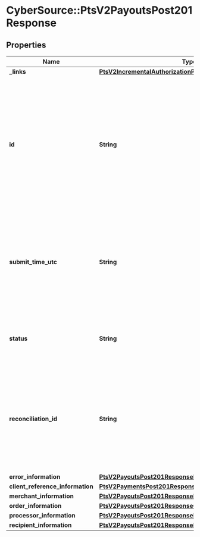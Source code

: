 # CyberSource::PtsV2PayoutsPost201Response

## Properties
Name | Type | Description | Notes
------------ | ------------- | ------------- | -------------
**_links** | [**PtsV2IncrementalAuthorizationPatch201ResponseLinks**](PtsV2IncrementalAuthorizationPatch201ResponseLinks.md) |  | [optional] 
**id** | **String** | An unique identification number assigned by CyberSource to identify the submitted request. It is also appended to the endpoint of the resource.  On incremental authorizations, this value with be the same as the identification number returned in the original authorization response.  | [optional] 
**submit_time_utc** | **String** | Time of request in UTC. &#x60;Format: YYYY-MM-DDThh:mm:ssZ&#x60;  Example 2016-08-11T22:47:57Z equals August 11, 2016, at 22:47:57 (10:47:57 p.m.). The T separates the date and the time. The Z indicates UTC.  | [optional] 
**status** | **String** | The status of the submitted transaction.  Possible values:  - ACCEPTED  - DECLINED  - INVALID_REQUEST  | [optional] 
**reconciliation_id** | **String** | Cybersource or merchant generated transaction reference number. This is sent to the processor and is echoed back in the response to the merchant. This is This value is used for reconciliation purposes.  | [optional] 
**error_information** | [**PtsV2PayoutsPost201ResponseErrorInformation**](PtsV2PayoutsPost201ResponseErrorInformation.md) |  | [optional] 
**client_reference_information** | [**PtsV2PaymentsPost201ResponseClientReferenceInformation**](PtsV2PaymentsPost201ResponseClientReferenceInformation.md) |  | [optional] 
**merchant_information** | [**PtsV2PayoutsPost201ResponseMerchantInformation**](PtsV2PayoutsPost201ResponseMerchantInformation.md) |  | [optional] 
**order_information** | [**PtsV2PayoutsPost201ResponseOrderInformation**](PtsV2PayoutsPost201ResponseOrderInformation.md) |  | [optional] 
**processor_information** | [**PtsV2PayoutsPost201ResponseProcessorInformation**](PtsV2PayoutsPost201ResponseProcessorInformation.md) |  | [optional] 
**recipient_information** | [**PtsV2PayoutsPost201ResponseRecipientInformation**](PtsV2PayoutsPost201ResponseRecipientInformation.md) |  | [optional] 


